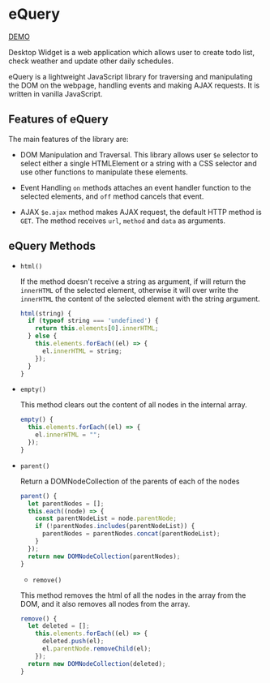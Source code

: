 # eQuery

[DEMO](http://www.chaofan.live/eQuery/)

Desktop Widget is a web application which allows user to create todo list, check weather and update other daily schedules.

eQuery is a lightweight JavaScript library for traversing and manipulating the DOM on the webpage, handling events and making AJAX requests. It is written in vanilla JavaScript.

## Features of eQuery

The main features of the library are:

* DOM Manipulation and Traversal.
This library allows user `$e` selector to select either a single HTMLElement or a string with a CSS selector and use other functions to manipulate these elements.

* Event Handling
`on` methods attaches an event handler function to the selected elements, and `off` method cancels that event.

* AJAX
`$e.ajax` method makes AJAX request, the default HTTP method is `GET`. The method receives `url`, `method` and `data` as arguments.

## eQuery Methods

* `html()`

  If the method doesn't receive a string as argument, if will return the `innerHTML` of the selected element, otherwise it will over write the `innerHTML` the content of the selected element with the string argument.

  ```js
  html(string) {
    if (typeof string === 'undefined') {
      return this.elements[0].innerHTML;
    } else {
      this.elements.forEach((el) => {
        el.innerHTML = string;
      });
    }
  }
  ```

* `empty()`

  This method clears out the content of all nodes in the internal array.

  ```js
  empty() {
    this.elements.forEach((el) => {
      el.innerHTML = "";
    });
  }
  ```

* `parent()`

  Return a DOMNodeCollection of the parents of each of the nodes

  ```js
  parent() {
    let parentNodes = [];
    this.each((node) => {
      const parentNodeList = node.parentNode;
      if (!parentNodes.includes(parentNodeList)) {
        parentNodes = parentNodes.concat(parentNodeList);
      }
    });
    return new DOMNodeCollection(parentNodes);
  }
  ```

  * `remove()`

  This method removes the html of all the nodes in the array from the DOM, and it also removes all nodes from the array.

  ```js
  remove() {
    let deleted = [];
      this.elements.forEach((el) => {
        deleted.push(el);
        el.parentNode.removeChild(el);
      });
    return new DOMNodeCollection(deleted);
  }
  ```

